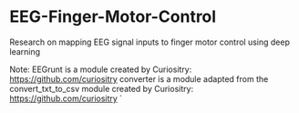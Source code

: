 # EEG-Finger-Motor-Control

Research on mapping EEG signal inputs to finger motor control using deep learning

Note: EEGrunt is a module created by Curiositry: https://github.com/curiositry
	  converter is a module adapted from the convert_txt_to_csv module created by Curiositry: https://github.com/curiositry
`